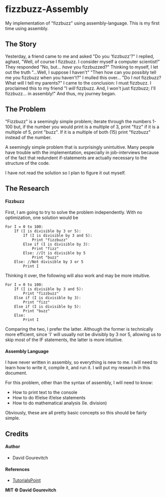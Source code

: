# fizzbuzz-Assembly

My implementation of "fizzbuzz" using assembly-language. This is my first time using assembly.

## The Story
Yesterday, a friend came to me and asked "Do you 'fizzbuzz'?"
I replied, aghast, "Well, of course I fizzbuzz. I consider myself a computer scientist!"
They responded "No, but... *have* you fizzbuzzed?"
Thinking to myself, I let out the truth "...Well, I suppose I haven't"
"Then how can you possibly tell me you fizzbuzz when you haven't?"
I mulled this over... "Do I *not* fizzbuzz? What will I tell my parents?"
I came to the conclusion: I must fizzbuzz.
I proclaimed this to my friend "I *will* fizzbuzz. And, I won't just fizzbuzz; I'll fizzbuzz... in assembly!"
And thus, my journey began.

## The Problem
"Fizzbuzz" is a seemingly simple problem; iterate through the numbers 1-100 but, if the number you would print is
a multiple of 3, print "fizz" if it is a multiple of 5, print "buzz". If it is a multiple of both (15) print
"fizzbuzz" instead of the number.

A seemingly simple problem that is surprisingly unintuitive. Many people have trouble with the implementation,
especially in job-interviews because of the fact that redundent if-statements are actually necessary to the
structure of the code.

I have not read the solution so I plan to figure it out myself.

## The Research
#### Fizzbuzz
First, I am going to try to solve the problem independently.
With no optimization, one solution would be
```
For I = 0 to 100:
	If (I is divisible by 3 or 5):
		If (I is divisible by 3 and 5):
			Print "fizzbuzz"
		Else if (I is divisible by 3):
			Print "fizz"
		Else: //It is divisible by 5
			Print "buzz"
	Else: //Not divisible by 3 or 5
		Print I
```
Thinking it over, the following will also work and may be more intuitive.
```
For I = 0 to 100:
	If (I is divisible by 3 and 5):
		Print "fizzbuzz"
	Else if (I is divisible by 3):
		Print "fizz"
	Else if (I is divisible by 5):
		Print "buzz"
	Else:
		Print I
```
Comparing the two, I prefer the latter. Although the former is technically more efficient, since 'I' will usually 
not be divisibly by 3 nor 5, allowing us to skip most of the IF statements, the latter is more intuitive.

#### Assembly Language
I have never written in assembly, so everything is new to me. I will need to learn how to write it, compile it, and
run it. I will put my research in this document.

For this problem, other than the syntax of assembly, I will need to know:
 * How to print text to the console
 * How to do If/else if/else statements
 * How to do mathematical analysis (Ie. division)

Obviously, these are all pretty basic concepts so this should be fairly simple.

## Credits
#### Author
 * David Gourevitch
#### References
 * [TutorialsPoint](https://www.tutorialspoint.com/assembly_programming/)

**MIT © David Gourevitch**